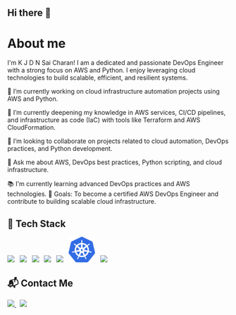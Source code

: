 ## Hi there 👋

# About me
I'm K J D N Sai Charan! I am a dedicated and passionate DevOps Engineer with a strong focus on AWS and Python. I enjoy leveraging cloud technologies to build scalable, efficient, and resilient systems.

🔭 I’m currently working on cloud infrastructure automation projects using AWS and Python.

🌱 I’m currently deepening my knowledge in AWS services, CI/CD pipelines, and infrastructure as code (IaC) with tools like Terraform and AWS CloudFormation.

👯 I’m looking to collaborate on projects related to cloud automation, DevOps practices, and Python development.

💬 Ask me about AWS, DevOps best practices, Python scripting, and cloud infrastructure.

📚 I'm currently learning advanced DevOps practices and AWS technologies.
🎯 Goals: To become a certified AWS DevOps Engineer and contribute to building scalable cloud infrastructure.

## 🔧 Tech Stack
<p>
  <img src="https://upload.wikimedia.org/wikipedia/commons/a/af/Tux.png" width="60" />&nbsp;&nbsp;
  <img src="https://a0.awsstatic.com/libra-css/images/logos/aws_logo_smile_1200x630.png" width="60" />&nbsp;&nbsp;
  <img src="https://git-scm.com/images/logos/downloads/Git-Icon-1788C.png" width="40" />&nbsp;&nbsp;
  <img src="https://www.docker.com/wp-content/uploads/2022/03/Moby-logo.png" width="60" />&nbsp;&nbsp;
  <img src="https://www.jenkins.io/images/logos/jenkins/jenkins.png" width="60" />&nbsp;&nbsp;
  <img src="https://raw.githubusercontent.com/kubernetes/kubernetes/master/logo/logo.png" width="60" />&nbsp;&nbsp;
  <img src="https://www.python.org/static/community_logos/python-logo.png" width="60" />
</p>



## 📬 Contact Me

<a href="https://www.linkedin.com/in/saicharankatta" target="_blank">
  <img src="https://cdn-icons-png.flaticon.com/512/174/174857.png" width="30" />
</a>&nbsp;

<a href="mailto:saicharank366@gmail.com">
  <img src="https://ssl.gstatic.com/ui/v1/icons/mail/rfr/gmail.ico" width="30" />
</a>


